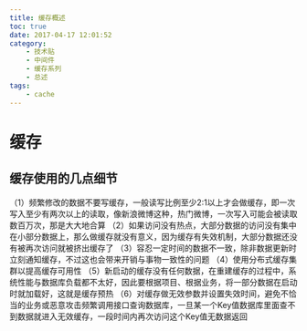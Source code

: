 ```yaml
---
title: 缓存概述
toc: true
date: 2017-04-17 12:01:52
category: 
	- 技术贴
	- 中间件
	- 缓存系列
	- 总述
tags: 
    - cache
---
```


# 缓存



## 缓存使用的几点细节
（1）频繁修改的数据不要写缓存，一般读写比例至少2:1以上才会做缓存，即一次写入至少有两次以上的读取，像新浪微博这种，热门微博，一次写入可能会被读取数百万次，那是大大地合算
（2）如果访问没有热点，大部分数据的访问没有集中在小部分数据上，那么做缓存就没有意义，因为缓存有失效机制，大部分数据还没有被再次访问就被挤出缓存了
（3）容忍一定时间的数据不一致，除非数据更新时立刻通知缓存，不过这也会带来开销与事物一致性的问题
（4）使用分布式缓存集群以提高缓存可用性
（5）新启动的缓存没有任何数据，在重建缓存的过程中，系统性能与数据库负载都不太好，因此要根据项目、根据业务，将一部分数据在启动时就加载好，这就是缓存预热
（6）对缓存做无效参数并设置失效时间，避免不恰当的业务或恶意攻击频繁调用接口查询数据库，一旦某一个Key值数据库里面查不到数据就进入无效缓存，一段时间内再次访问这个Key值无数据返回